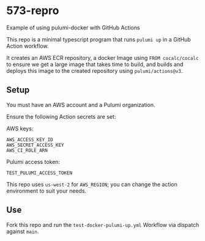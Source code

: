 # 573-repro
Example of using pulumi-docker with GitHub Actions

This repo is a minimal typescript program that runs `pulumi up` in a GitHub Action workflow.

It creates an AWS ECR repository, a docker Image using `FROM cocalc/cocalc` to ensure we get a large image that takes 
time to build, and builds and deploys this image to the created repository using `pulumi/actions@v3`.

## Setup

You must have an AWS account and a Pulumi organization.

Ensure the following Action secrets are set:

AWS keys:
```
AWS_ACCESS_KEY_ID
AWS_SECRET_ACCESS_KEY
AWS_CI_ROLE_ARN
```

Pulumi access token:
```
TEST_PULUMI_ACCESS_TOKEN
```

This repo uses `us-west-2` for `AWS_REGION`; you can change the action environment to suit your needs.

## Use

Fork this repo and run the `test-docker-pulumi-up.yml` Workflow via dispatch against `main`.
